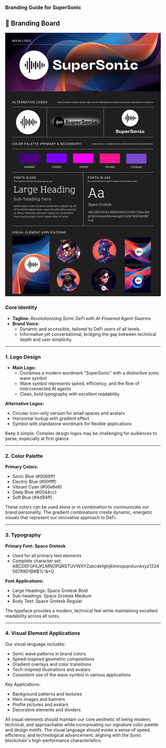 ### **Branding Guide for SuperSonic**

## 🎨 Branding Board

![Branding Board](branding-board.png)

### **Core Identity**

- **Tagline:** *Revolutionizing Sonic DeFi with AI-Powered Agent Swarms*
- **Brand Voice:**
    - Dynamic and accessible, tailored to DeFi users of all levels.
    - Informative yet conversational, bridging the gap between technical depth and user simplicity.

---

### **1. Logo Design**

- **Main Logo:**
    - Combines a modern wordmark "SuperSonic" with a distinctive sonic wave symbol
    - Wave symbol represents speed, efficiency, and the flow of interconnected AI agents
    - Clean, bold typography with excellent readability

**Alternative Logos:**
- Circular icon-only version for small spaces and avatars
- Horizontal lockup with gradient effect
- Symbol with standalone wordmark for flexible applications

Keep it simple. Complex design logos may be challenging for audiences to parse, especially at first glance.

---

### **2. Color Palette**

**Primary Colors:**
- Sonic Blue (#0066ff)
- Electric Blue (#00ffff)
- Vibrant Cyan (#00e6e6)
- Deep Blue (#0044cc)
- Soft Blue (#4d94ff)

These colors can be used alone or in combination to communicate our brand personality. The gradient combinations create dynamic, energetic visuals that represent our innovative approach to DeFi.

---

### **3. Typography**

**Primary Font: Space Grotesk**
- Used for all primary text elements
- Complete character set: ABCDEFGHIJKLMNOPQRSTUVWXYZabcdefghijklmnopqrstuvwxyz1234567890!@#$%^&*()

**Font Applications:**
- Large Headings: Space Grotesk Bold
- Sub-headings: Space Grotesk Medium
- Body Text: Space Grotesk Regular

The typeface provides a modern, technical feel while maintaining excellent readability across all sizes.

---

### **4. Visual Element Applications**

Our visual language includes:
- Sonic wave patterns in brand colors
- Speed-inspired geometric compositions
- Gradient overlays and color transitions
- Tech-inspired illustrations and avatars
- Consistent use of the wave symbol in various applications

Key Applications:
- Background patterns and textures
- Hero images and banners
- Profile pictures and avatars
- Decorative elements and dividers

All visual elements should maintain our core aesthetic of being modern, technical, and approachable while incorporating our signature color palette and design motifs. The visual language should evoke a sense of speed, efficiency, and technological advancement, aligning with the Sonic blockchain's high-performance characteristics.